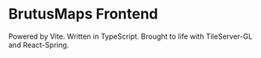 # BrutusMaps Frontend

Powered by Vite. Written in TypeScript. Brought to life with TileServer-GL and React-Spring.
